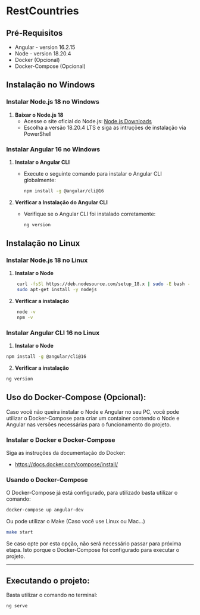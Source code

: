 # RestCountries

## Pré-Requisitos

  - Angular - version 16.2.15 
  - Node - version 18.20.4
  - Docker (Opcional)
  - Docker-Compose (Opcional)

## Instalação no Windows

### Instalar Node.js 18 no Windows

1. **Baixar o Node.js 18**
   - Acesse o site oficial do Node.js: [Node.js Downloads](https://nodejs.org/en/download/)
   - Escolha a versão 18.20.4 LTS e siga as intruções de instalação via PowerShell
  
### Instalar Angular 16 no Windows

1. **Instalar o Angular CLI**
   - Execute o seguinte comando para instalar o Angular CLI globalmente:

     ```bash
     npm install -g @angular/cli@16
     ```

2. **Verificar a Instalação do Angular CLI**
   - Verifique se o Angular CLI foi instalado corretamente:

     ```bash
     ng version
     ```

## Instalação no Linux

### Instalar Node.js 18 no Linux

1. **Instalar o Node**

  ```bash
      curl -fsSl https://deb.nodesource.com/setup_18.x | sudo -E bash -
      sudo apt-get install -y nodejs
  ```

2. **Verificar a instalação**

  ```bash
      node -v
      npm -v
  ```

### Instalar Angular CLI 16 no Linux

1. **Instalar o Node**

  ```bash
  npm install -g @angular/cli@16
  ```

2. **Verificar a instalação**

  ```bash
  ng version
  ```

## Uso do Docker-Compose (Opcional):

Caso você não queira instalar o Node e Angular no seu PC, você pode utilizar o Docker-Compose para criar um container contendo o Node e Angular nas versões necessárias para o funcionamento do projeto.

### Instalar o Docker e Docker-Compose

  Siga as instruções da documentação do Docker:

 - https://docs.docker.com/compose/install/

### Usando o Docker-Compose

  O Docker-Compose já está configurado, para utilizado basta utilizar o comando:

  ```bash
  docker-compose up angular-dev
  ```
  Ou pode utilizar o Make (Caso você use Linux ou Mac...)
  
 ```bash
 make start
 ```

  Se caso opte por esta opção, não será necessário passar para próxima etapa. Isto porque o Docker-Compose foi configurado    para executar o projeto.

----

## Executando o projeto:

  Basta utilizar o comando no terminal:

```bash
ng serve
```

